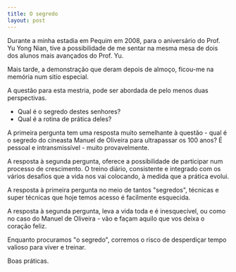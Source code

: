 ```yaml
---
title: O segredo
layout: post
---
```

Durante a minha estadia em Pequim em 2008, para o aniversário do Prof. Yu Yong Nian, tive a possibilidade de me sentar na mesma mesa de dois dos alunos mais avançados do Prof. Yu. 

Mais tarde, a demonstração que deram depois de almoço, ficou-me na memória num sitio especial. 

A questão para esta mestria, pode ser abordada de pelo menos duas perspectivas. 

+ Qual é o segredo destes senhores? 
+ Qual é a rotina de prática deles?

A primeira pergunta tem uma resposta muito semelhante à questão - qual é o segredo do cineasta Manuel de Oliveira para ultrapassar os 100 anos? É pessoal e intransmissível - muito provavelmente. 

A resposta à segunda pergunta, oferece a possibilidade de participar num processo de crescimento. O treino diário, consistente e integrado com os vários desafios que a vida nos vai colocando, à medida que a prática evolui. 

A resposta à primeira pergunta no meio de tantos "segredos", técnicas e super técnicas que hoje temos acesso é facilmente esquecida. 

A resposta à segunda pergunta, leva a vida toda e é inesquecível, ou como no caso do Manuel de Oliveira - vão e façam aquilo que vos deixa o coração feliz. 

Enquanto procuramos "o segredo", corremos o risco de desperdiçar tempo valioso para viver e treinar.

Boas práticas. 